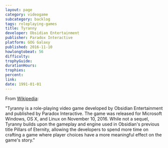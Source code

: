 ```yaml
---
layout: page
category: videogame
subcategory: backlog
tags: roleplaying-games
title: Tyranny
developer: Obsidian Entertainment
publisher: Paradox Interactive
platform: GOG Galaxy
published: 2016-11-10
howlongtobeat: 56
difficulty:
trophyGuide:
durationHours:
trophies:
percent:
link:
date: 1991-01-01
---
```


From [Wikipedia](https://en.wikipedia.org/wiki/Tyranny_(video_game)):

"Tyranny is a role-playing video game developed by Obsidian Entertainment and published by Paradox Interactive. The game was released for Microsoft Windows, OS X, and Linux on November 10, 2016. While not a sequel, Tyranny builds upon the gameplay and engine used in Obsidian's previous title Pillars of Eternity, allowing the developers to spend more time on crafting a game where player choices have a more meaningful effect on the game's story."
